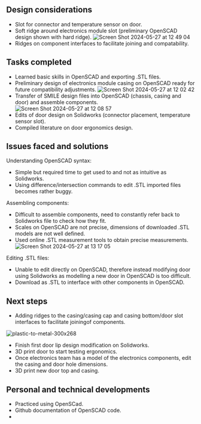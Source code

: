 ## Design considerations
- Slot for connector and temperature sensor on door.
- Soft ridge around electronics module slot (preliminary OpenSCAD design shown with hard ridge).
![Screen Shot 2024-05-27 at 12 49 04](https://github.com/Technology-for-the-Poorest-Billion/2024-ideabatic-beam/assets/98922660/230af53f-4ea0-40a9-ad0e-0e69329a3fb9)
- Ridges on component interfaces to facilitate joining and compatability.

## Tasks completed
- Learned basic skills in OpenSCAD and exporting .STL files.
- Preliminary design of electronics module casing on OpenSCAD ready for future compatibility adjustments.
![Screen Shot 2024-05-27 at 12 02 42](https://github.com/Technology-for-the-Poorest-Billion/2024-ideabatic-beam/assets/98922660/e13515fc-5577-4896-a343-caf2d73fa6c8)
- Transfer of SMILE design files into OpenSCAD (chassis, casing and door) and assemble components.
![Screen Shot 2024-05-27 at 12 08 57](https://github.com/Technology-for-the-Poorest-Billion/2024-ideabatic-beam/assets/98922660/0c5be530-7ee1-4a42-ad3c-5d66ba3289ef)
- Edits of door design on Solidworks (connector placement, temperature sensor slot).
- Compiled literature on door ergonomics design.

## Issues faced and solutions
Understanding OpenSCAD syntax:
- Simple but required time to get used to and not as intuitive as Solidworks.
- Using difference/intersection commands to edit .STL imported files becomes rather buggy.

Assembling components:
- Difficult to assemble components, need to constantly refer back to Solidworks file to check how they fit.
- Scales on OpenSCAD are not precise, dimensions of downloaded .STL models are not well defined.
- Used online .STL measurement tools to obtain precise measurements.
![Screen Shot 2024-05-27 at 13 17 05](https://github.com/Technology-for-the-Poorest-Billion/2024-ideabatic-beam/assets/98922660/6fac668d-58c6-40d3-876e-c00197562814)

Editing .STL files:
- Unable to edit directly on OpenSCAD, therefore instead modifying door using Solidworks as modelling a new door in OpenSCAD is too difficult.
- Download as .STL to interface with other components in OpenSCAD.

## Next steps
- Adding ridges to the casing/casing cap and casing bottom/door slot interfaces to facilitate joiningof components.

![plastic-to-metal-300x268](https://github.com/Technology-for-the-Poorest-Billion/2024-ideabatic-beam/assets/98922660/fa2993a0-f6a4-4fce-9b40-bad383336df5)
- Finish first door lip design modification on Solidworks.
- 3D print door to start testing ergonomics.
- Once electronics team has a model of the electronics components, edit the casing and door hole dimensions.
- 3D print new door top and casing.

## Personal and technical developments
- Practiced using OpenSCad.
- Github documentation of OpenSCAD code.
- 
